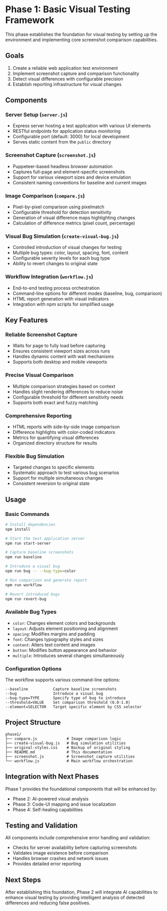 # Phase 1: Basic Visual Testing Framework

This phase establishes the foundation for visual testing by setting up the environment and implementing core screenshot comparison capabilities.

## Goals

1. Create a reliable web application test environment
2. Implement screenshot capture and comparison functionality
3. Detect visual differences with configurable precision
4. Establish reporting infrastructure for visual changes

## Components

### Server Setup (`server.js`)

- Express server hosting a test application with various UI elements
- RESTful endpoints for application status monitoring
- Configurable port (default: 3000) for local development
- Serves static content from the `public` directory

### Screenshot Capture (`screenshot.js`)

- Puppeteer-based headless browser automation
- Captures full-page and element-specific screenshots
- Support for various viewport sizes and device emulation
- Consistent naming conventions for baseline and current images

### Image Comparison (`compare.js`)

- Pixel-by-pixel comparison using pixelmatch
- Configurable threshold for detection sensitivity
- Generation of visual difference maps highlighting changes
- Calculation of difference metrics (pixel count, percentage)

### Visual Bug Simulation (`create-visual-bug.js`)

- Controlled introduction of visual changes for testing
- Multiple bug types: color, layout, spacing, font, content
- Configurable severity levels for each bug type
- Ability to revert changes to original state

### Workflow Integration (`workflow.js`)

- End-to-end testing process orchestration
- Command-line options for different modes (baseline, bug, comparison)
- HTML report generation with visual indicators
- Integration with npm scripts for simplified usage

## Key Features

### Reliable Screenshot Capture

- Waits for page to fully load before capturing
- Ensures consistent viewport sizes across runs
- Handles dynamic content with wait mechanisms
- Supports both desktop and mobile viewports

### Precise Visual Comparison

- Multiple comparison strategies based on context
- Handles slight rendering differences to reduce noise
- Configurable threshold for different sensitivity needs
- Supports both exact and fuzzy matching

### Comprehensive Reporting

- HTML reports with side-by-side image comparison
- Difference highlights with color-coded indicators
- Metrics for quantifying visual differences
- Organized directory structure for results

### Flexible Bug Simulation

- Targeted changes to specific elements
- Systematic approach to test various bug scenarios
- Support for multiple simultaneous changes
- Consistent reversion to original state

## Usage

### Basic Commands

```bash
# Install dependencies
npm install

# Start the test application server
npm run start-server

# Capture baseline screenshots
npm run baseline

# Introduce a visual bug
npm run bug -- --bug-type=color

# Run comparison and generate report
npm run workflow

# Revert introduced bugs
npm run revert-bug
```

### Available Bug Types

- `color`: Changes element colors and backgrounds
- `layout`: Adjusts element positioning and alignment
- `spacing`: Modifies margins and padding
- `font`: Changes typography styles and sizes
- `content`: Alters text content and images
- `button`: Modifies button appearance and behavior
- `multiple`: Introduces several changes simultaneously

### Configuration Options

The workflow supports various command-line options:

```
--baseline           Capture baseline screenshots
--bug                Introduce a visual bug
--bug-type=TYPE      Specify type of bug to introduce
--threshold=VALUE    Set comparison threshold (0.0-1.0)
--element=SELECTOR   Target specific element by CSS selector
```

## Project Structure

```
phase1/
├── compare.js             # Image comparison logic
├── create-visual-bug.js   # Bug simulation utilities
├── original-styles.css    # Backup of original styling
├── README.md              # This documentation
├── screenshot.js          # Screenshot capture utilities
└── workflow.js            # Main workflow orchestration
```

## Integration with Next Phases

Phase 1 provides the foundational components that will be enhanced by:

- Phase 2: AI-powered visual analysis
- Phase 3: Code-UI mapping and issue localization
- Phase 4: Self-healing capabilities

## Testing and Validation

All components include comprehensive error handling and validation:

- Checks for server availability before capturing screenshots
- Validates image existence before comparison
- Handles browser crashes and network issues
- Provides detailed error reporting

## Next Steps

After establishing this foundation, Phase 2 will integrate AI capabilities to enhance visual testing by providing intelligent analysis of detected differences and reducing false positives.
